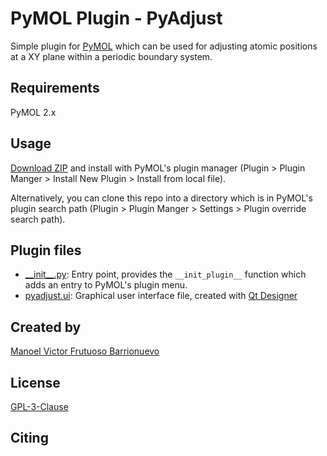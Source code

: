 # PyMOL Plugin - PyAdjust

Simple plugin for [PyMOL](https://pymol.org) which can be used for adjusting atomic positions at a XY plane within a periodic boundary system.

## Requirements

PyMOL 2.x

## Usage

[Download ZIP](https://github.com/mvfbarrionuevo/pyadjust/archive/master.zip)
and install with PyMOL's plugin manager
(Plugin > Plugin Manger > Install New Plugin > Install from local file).

Alternatively, you can clone this repo into a directory which is in PyMOL's plugin search path
(Plugin > Plugin Manger > Settings > Plugin override search path).

## Plugin files

* [\_\_init\_\_.py](__init__.py): Entry point, provides the `__init_plugin__` function which adds an entry to PyMOL's plugin menu.
* [pyadjust.ui](pyadjust.ui): Graphical user interface file, created with [Qt Designer](http://doc.qt.io/qt-5/qtdesigner-manual.html)

## Created by

[Manoel Victor Frutuoso Barrionuevo](manoelvfb@live.ca)

## License

[GPL-3-Clause](LICENSE)

## Citing

